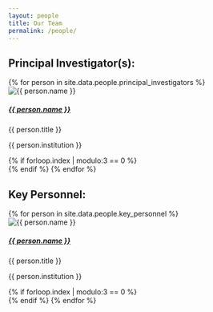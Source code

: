 ```yaml
---
layout: people
title: Our Team
permalink: /people/
---
```


## Principal Investigator(s):

<div class="row">
  {% for person in site.data.people.principal_investigators %}
    <div class="col-lg-4 col-md-6 col-sm-12 mb-4">
      <div class="card h-100">
        <img src="{{ person.image }}" class="card-img-top" alt="{{ person.name }}">
        <div class="card-body">
          <h5 class="card-title">
            <a href="{{ person.url }}">{{ person.name }}</a>
          </h5>
          <p class="card-text">{{ person.title }}</p>
          <p class="card-text">{{ person.institution }}</p>
        </div>
      </div>
    </div>
    {% if forloop.index | modulo:3 == 0 %}
      <div class="w-100"></div>
    {% endif %}
  {% endfor %}
</div>

## Key Personnel:

<div class="row">
  {% for person in site.data.people.key_personnel %}
    <div class="col-lg-4 col-md-6 col-sm-12 mb-4">
      <div class="card h-100">
        <img src="{{ person.image }}" class="card-img-top" alt="{{ person.name }}">
        <div class="card-body">
          <h5 class="card-title">
            <a href="{{ person.url }}">{{ person.name }}</a>
          </h5>
          <p class="card-text">{{ person.title }}</p>
          <p class="card-text">{{ person.institution }}</p>
        </div>
      </div>
    </div>
    {% if forloop.index | modulo:3 == 0 %}
      <div class="w-100"></div>
    {% endif %}
  {% endfor %}
</div>
